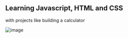 ## Learning Javascript, HTML and CSS 
with projects like building a calculator

![image](https://github.com/user-attachments/assets/9be285ce-1ce4-4440-bc69-b912450aced7)

